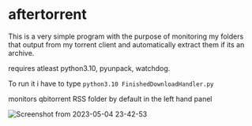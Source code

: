 # aftertorrent


This is a very simple program with the purpose of monitoring my folders that output from my torrent client and automatically extract them if its an archive.

requires atleast python3.10, pyunpack, watchdog.


To run it i have to type `python3.10 FinishedDownloadHandler.py`


monitors qbitorrent RSS folder by default in the left hand panel 

![Screenshot from 2023-05-04 23-42-53](https://user-images.githubusercontent.com/270981/236392364-cccdf49e-0388-4fc7-9ad8-3f3f889712c9.png)
